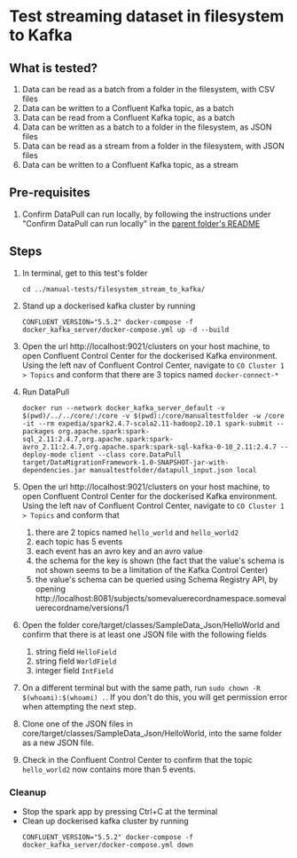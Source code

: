 # Test streaming dataset in filesystem to Kafka

## What is tested?
1. Data can be read as a batch from a folder in the filesystem, with CSV files
2. Data can be written to a Confluent Kafka topic, as a batch
3. Data can be read from a Confluent Kafka topic, as a batch
1. Data can be written as a batch to a folder in the filesystem, as JSON files
1. Data can be read as a stream from a folder in the filesystem, with JSON files
2. Data can be written to a Confluent Kafka topic, as a stream

## Pre-requisites

1. Confirm DataPull can run locally, by following the instructions under "Confirm DataPull can run locally" in the [parent folder's README](../README.md)

## Steps

1. In terminal, get to this test's folder
    ```shell
    cd ../manual-tests/filesystem_stream_to_kafka/
    ```
1. Stand up a dockerised kafka cluster by running
    ```shell
    CONFLUENT_VERSION="5.5.2" docker-compose -f docker_kafka_server/docker-compose.yml up -d --build
    ```
1. Open the url http://localhost:9021/clusters on your host machine, to open Confluent Control Center for the dockerised Kafka environment. Using the left nav of Confluent Control Center, navigate to `CO Cluster 1 > Topics` and conform that there are 3 topics named `docker-connect-*`

1. Run DataPull 
    ```shell
    docker run --network docker_kafka_server_default -v $(pwd)/../../core/:/core -v $(pwd):/core/manualtestfolder -w /core -it --rm expedia/spark2.4.7-scala2.11-hadoop2.10.1 spark-submit --packages org.apache.spark:spark-sql_2.11:2.4.7,org.apache.spark:spark-avro_2.11:2.4.7,org.apache.spark:spark-sql-kafka-0-10_2.11:2.4.7 --deploy-mode client --class core.DataPull target/DataMigrationFramework-1.0-SNAPSHOT-jar-with-dependencies.jar manualtestfolder/datapull_input.json local
    ```
1. Open the url http://localhost:9021/clusters on your host machine, to open Confluent Control Center for the dockerised Kafka environment. Using the left nav of Confluent Control Center, navigate to `CO Cluster 1 > Topics` and conform that
   1. there are 2 topics named `hello_world` and `hello_world2`
   1. each topic has 5 events
   1. each event has an avro key and an avro value
   1. the schema for the key is shown (the fact that the value's schema is not shown seems to be a limitation of the Kafka Control Center)
   1. the value's schema can be queried using Schema Registry API, by opening http://localhost:8081/subjects/somevaluerecordnamespace.somevaluerecordname/versions/1   
   
1. Open the folder core/target/classes/SampleData_Json/HelloWorld and confirm that there is at least one JSON file with the following fields
   1. string field `HelloField`
   1. string field `WorldField`
   1. integer field `IntField`
   
1. On a different terminal but with the same path, run `sudo chown -R $(whoami):$(whoami) .`. If you don't do this, you will get permission error when attempting the next step.

1. Clone one of the JSON files in core/target/classes/SampleData_Json/HelloWorld, into the same folder as a new JSON file. 
   
1. Check in the Confluent Control Center to confirm that the topic `hello_world2` now contains more than 5 events. 

### Cleanup
- Stop the spark app by pressing Ctrl+C at the terminal
- Clean up dockerised kafka cluster by running
   ```shell script
   CONFLUENT_VERSION="5.5.2" docker-compose -f docker_kafka_server/docker-compose.yml down
   ```
